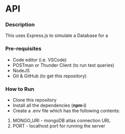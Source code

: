 # API

### Description
This uses Express.js to simulate a Database for a <project>

### Pre-requisites
 - Code editor (i.e. VSCode)
 - POSTman or Thunder Client (to run test queries)
 - NodeJS
 - Git & GitHub (to get this repository)

### How to Run
 - Clone this repository
 - Install all the dependencies (**npm i**)
 - Create a .env file which has the following contents:
 1. MONGO_URI - mongoDB atlas connection URL
 2. PORT - localhost port for running the server